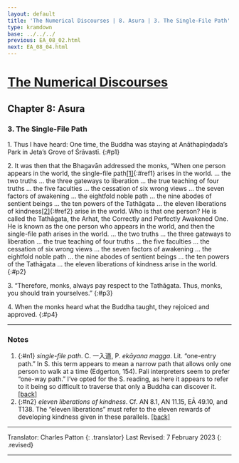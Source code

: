 ```yaml
---
layout: default
title: 'The Numerical Discourses | 8. Asura | 3. The Single-File Path'
type: kramdown
base: ../../../
previous: EA_08_02.html
next: EA_08_04.html
---
```


# [The Numerical Discourses](../index.html)
## Chapter 8: Asura
### 3. The Single-File Path

1\. Thus I have heard: One time, the Buddha was staying at Anāthapiṇḍada’s Park in Jeta’s Grove of Śrāvastī.
{:#p1}

2\. It was then that the Bhagavān addressed the monks, “When one person appears in the world, the single-file path[\[1\]](#n1){:#ref1} arises in the world. … the two truths … the three gateways to liberation … the true teaching of four truths … the five faculties … the cessation of six wrong views … the seven factors of awakening … the eightfold noble path … the nine abodes of sentient beings … the ten powers of the Tathāgata … the eleven liberations of kindness[\[2\]](#n2){:#ref2} arise in the world. Who is that one person? He is called the Tathāgata, the Arhat, the Correctly and Perfectly Awakened One. He is known as the one person who appears in the world, and then the single-file path arises in the world. … the two truths … the three gateways to liberation … the true teaching of four truths … the five faculties … the cessation of six wrong views … the seven factors of awakening … the eightfold noble path … the nine abodes of sentient beings … the ten powers of the Tathāgata … the eleven liberations of kindness arise in the world.
{:#p2}

3\. “Therefore, monks, always pay respect to the Tathāgata. Thus, monks, you should train yourselves.”
{:#p3}

4\. When the monks heard what the Buddha taught, they rejoiced and approved.
{:#p4}

---

### Notes

1. {:#n1} *single-file path*. C. 一入道, P. *ekāyana magga*. Lit. “one-entry path.” In S. this term appears to mean a narrow path that allows only one person to walk at a time (Edgerton, 154). Pali interpreters seem to prefer “one-way path.” I’ve opted for the S. reading, as here it appears to refer to it being so difficult to traverse that only a Buddha can discover it. [\[back\]](#ref1)
2. {:#n2} *eleven liberations of kindness*. Cf. AN 8.1, AN 11.15, EĀ 49.10, and T138. The “eleven liberations” must refer to the eleven rewards of developing kindness given in these parallels. [\[back\]](#ref2)

---

Translator: Charles Patton
{: .translator}
Last Revised: 7 February 2023
{: .revised}

---